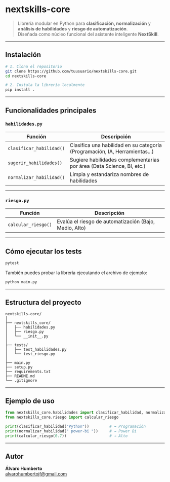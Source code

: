 ﻿# nextskills-core

> Librería modular en Python para **clasificación, normalización** y **análisis de habilidades** y **riesgo de automatización**.  
> Diseñada como núcleo funcional del asistente inteligente **NextSkill**.

---

## Instalación

```bash
# 1. Clona el repositorio
git clone https://github.com/tuusuario/nextskills-core.git
cd nextskills-core

# 2. Instala la librería localmente
pip install .
```

---

## Funcionalidades principales

### `habilidades.py`

| Función                  | Descripción                                                                 |
|--------------------------|-----------------------------------------------------------------------------|
| `clasificar_habilidad()` | Clasifica una habilidad en su categoría (Programación, IA, Herramientas...) |
| `sugerir_habilidades()`  | Sugiere habilidades complementarias por área (Data Science, BI, etc.)       |
| `normalizar_habilidad()` | Limpia y estandariza nombres de habilidades                                |

---

### `riesgo.py`

| Función             | Descripción                                             |
|---------------------|---------------------------------------------------------|
| `calcular_riesgo()` | Evalúa el riesgo de automatización (Bajo, Medio, Alto) |

---

## Cómo ejecutar los tests

```bash
pytest
```

También puedes probar la librería ejecutando el archivo de ejemplo:

```bash
python main.py
```

---

## Estructura del proyecto

```
nextskills-core/
│
├── nextskills_core/
│   ├── habilidades.py
│   ├── riesgo.py
│   └── __init__.py
│
├── tests/
│   ├── test_habilidades.py
│   └── test_riesgo.py
│
├── main.py
├── setup.py
├── requirements.txt
├── README.md
└── .gitignore
```

---

## Ejemplo de uso

```python
from nextskills_core.habilidades import clasificar_habilidad, normalizar_habilidad
from nextskills_core.riesgo import calcular_riesgo

print(clasificar_habilidad("Python"))         # → Programación
print(normalizar_habilidad(" power-bi "))     # → Power Bi
print(calcular_riesgo(0.7))                   # → Alto
```

---

## Autor

**Álvaro Humberto**  
[alvarohumbertojf@gmail.com](mailto:alvarohumbertojf@gmail.com)  


